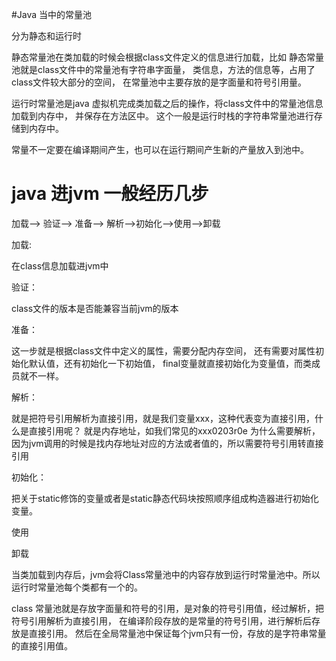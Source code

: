 #Java 当中的常量池

分为静态和运行时

静态常量池在类加载的时候会根据class文件定义的信息进行加载，比如
静态常量池就是class文件中的常量池有字符串字面量，
类信息，方法的信息等，占用了class文件较大部分的空间，
在常量池中主要存放的是字面量和符号引用量。

运行时常量池是java 虚拟机完成类加载之后的操作，将class文件中的常量池信息加载到内存中，
并保存在方法区中。 这个一般是运行时栈的字符串常量池进行存储到内存中。

常量不一定要在编译期间产生，也可以在运行期间产生新的产量放入到池中。

# java 进jvm 一般经历几步
加载--> 验证--> 准备--> 解析-->初始化-->使用-->卸载

加载:

在class信息加载进jvm中

验证：

class文件的版本是否能兼容当前jvm的版本

准备：

这一步就是根据class文件中定义的属性，需要分配内存空间， 还有需要对属性初始化默认值，还有初始化一下初始值，
final变量就直接初始化为变量值，而类成员就不一样。

解析：

就是把符号引用解析为直接引用，就是我们变量xxx，这种代表变为直接引用，什么是直接引用呢？
就是内存地址，如我们常见的xxx0203r0e
为什么需要解析，因为jvm调用的时候是找内存地址对应的方法或者值的，所以需要符号引用转直接引用

初始化：

把关于static修饰的变量或者是static静态代码块按照顺序组成构造器进行初始化变量。

使用

卸载

当类加载到内存后，jvm会将Class常量池中的内容存放到运行时常量池中。所以运行时常量池每个类都有一个的。

class 常量池就是存放字面量和符号的引用，是对象的符号引用值，经过解析，把符号引用解析为直接引用，
在编译阶段存放的是常量的符号引用，进行解析后存放是直接引用。
然后在全局常量池中保证每个jvm只有一份，存放的是字符串常量的直接引用值。

